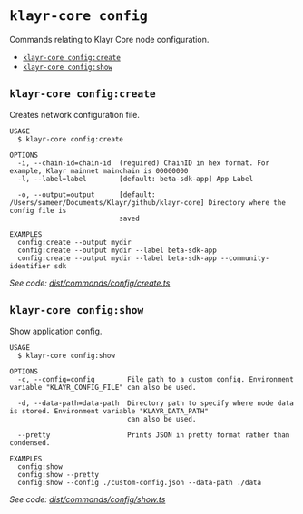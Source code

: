 `klayr-core config`
==================

Commands relating to Klayr Core node configuration.

* [`klayr-core config:create`](#klayr-core-configcreate)
* [`klayr-core config:show`](#klayr-core-configshow)

## `klayr-core config:create`

Creates network configuration file.

```
USAGE
  $ klayr-core config:create

OPTIONS
  -i, --chain-id=chain-id  (required) ChainID in hex format. For example, Klayr mainnet mainchain is 00000000
  -l, --label=label        [default: beta-sdk-app] App Label

  -o, --output=output      [default: /Users/sameer/Documents/Klayr/github/klayr-core] Directory where the config file is
                           saved

EXAMPLES
  config:create --output mydir
  config:create --output mydir --label beta-sdk-app
  config:create --output mydir --label beta-sdk-app --community-identifier sdk
```

_See code: [dist/commands/config/create.ts](https://github.com/KlayrHQ/klayr-core/blob/v4.0.2/dist/commands/config/create.ts)_

## `klayr-core config:show`

Show application config.

```
USAGE
  $ klayr-core config:show

OPTIONS
  -c, --config=config        File path to a custom config. Environment variable "KLAYR_CONFIG_FILE" can also be used.

  -d, --data-path=data-path  Directory path to specify where node data is stored. Environment variable "KLAYR_DATA_PATH"
                             can also be used.

  --pretty                   Prints JSON in pretty format rather than condensed.

EXAMPLES
  config:show
  config:show --pretty
  config:show --config ./custom-config.json --data-path ./data
```

_See code: [dist/commands/config/show.ts](https://github.com/KlayrHQ/klayr-core/blob/v4.0.2/dist/commands/config/show.ts)_
